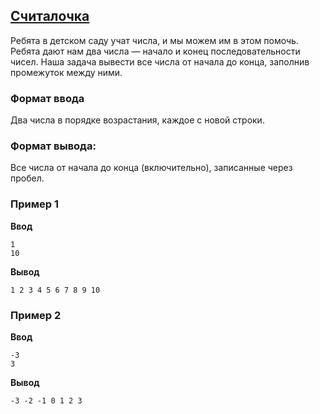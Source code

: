 ## [Считалочка](../../../solutions/2.3/23_c.py)

Ребята в детском саду учат числа, и мы можем им в этом помочь.
Ребята дают нам два числа — начало и конец последовательности чисел.
Наша задача вывести все числа от начала до конца, заполнив промежуток между ними.

### Формат ввода

Два числа в порядке возрастания, каждое с новой строки.

### Формат вывода:

Все числа от начала до конца (включительно), записанные через пробел.

### Пример 1

__Ввод__
```plaintext
1
10
```

__Вывод__
```plaintext
1 2 3 4 5 6 7 8 9 10
```

### Пример 2

__Ввод__
```plaintext
-3
3
```

__Вывод__
```plaintext
-3 -2 -1 0 1 2 3
```